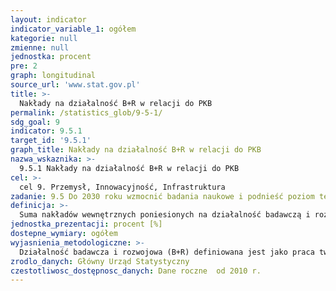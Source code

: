 ```yaml
---
layout: indicator
indicator_variable_1: ogółem
kategorie: null
zmienne: null
jednostka: procent
pre: 2
graph: longitudinal
source_url: 'www.stat.gov.pl'
title: >-
  Nakłady na działalność B+R w relacji do PKB
permalink: /statistics_glob/9-5-1/
sdg_goal: 9
indicator: 9.5.1
target_id: '9.5.1'
graph_title: Nakłady na działalność B+R w relacji do PKB
nazwa_wskaznika: >-
  9.5.1 Nakłady na działalność B+R w relacji do PKB
cel: >-
  cel 9. Przemysł, Innowacyjność, Infrastruktura
zadanie: 9.5 Do 2030 roku wzmocnić badania naukowe i podnieść poziom technologiczny sektora przemysłowego we wszystkich krajach, szczególnie w rozwijających się, w tym poprzez innowacje, znaczne zwiększenie liczby pracowników sektora badawczo-rozwojowego na każdy milion osób oraz poprzez zwiększanie publicznych i prywatnych nakładów finansowych na rozwój.
definicja: >-
  Suma nakładów wewnętrznych poniesionych na działalność badawczą i rozwojową przez wszystkie jednostki w kraju prowadzące tę działalność, niezależnie od źródeł pochodzenia środków, w relacji do PKB.Wskaźnik stanowi główny miernik z zakresu statystyki działalności badawczo-rozwojowej, charakteryzujący konkurencyjność i poziom rozwoju gospodarki opartej na wiedzy.
jednostka_prezentacji: procent [%]
dostepne_wymiary: ogółem
wyjasnienia_metodologiczne: >-
  Działalność badawcza i rozwojowa (B+R) definiowana jest jako praca twórcza i prowadzona w sposób metodyczny, podejmowana w celu zwiększenia zasobów wiedzy o rodzaju ludzkim, kulturze i społeczeństwie oraz w celu tworzenia nowych zastosowań dla już istniejącej wiedzy. W obszarze działalności badawczej i rozwojowej zawierają się: badania podstawowe, stosowane (łącznie z przemysłowymi) oraz prace rozwojowe. Nakłady wewnętrzne na działalność B+R to nakłady poniesione w roku sprawozdawczym na prace B+R wykonane w jednostce sprawozdawczej, niezależnie od źródła pochodzenia środków. Obejmują zarówno nakłady bieżące, jak i nakłady inwestycyjne związane z działalnością B+R. Nakładami bieżącymi na działalność B+R są nakłady osobowe, a także koszty zużycia materiałów, przedmiotów nietrwałych i energii, koszty usług obcych (innych niż B+R) obejmujące: obróbkę obcą, usługi transportowe, remontowe, bankowe, pocztowe, telekomunikacyjne, informatyczne, wydawnicze, komunalne itp., koszty podróży służbowych oraz pozostałe koszty bieżące obejmujące w szczególności podatki i opłaty obciążające koszty działalności i zyski, ubezpieczenia majątkowe i ekwiwalenty na rzecz pracowników – w części, w której dotyczą działalności B+R. Nakłady inwestycyjne na działalność B+R obejmują nakłady na nowe środki trwałe związane z działalnością B+R oraz od 2016 r. koszty oprogramowania komputerowego wykorzystywanego przy pracach badawczych i rozwojowych przez okres dłuższy niż jeden rok (wartość opłaty z tytułu użytkowania produktu własności intelektualnej innego podmiotu oraz wartość nakładów poniesionych na oprogramowanie wytworzone we własnym zakresie), koszty nabytych patentów, licencji długoterminowych lub innych wartości niematerialnych i prawnych, które są stosowane w działalności badawczej i rozwojowej oraz użytkowane przez okres dłuższy niż jeden rok. Produkt Krajowy Brutto (PKB) przedstawia końcowy rezultat działalności wszystkich podmiotów gospodarki narodowej w danym roku. Produkt krajowy brutto równa się sumie wartości dodanej brutto wytworzonej przez wszystkie krajowe jednostki instytucjonalne powiększonej o podatki od produktów i pomniejszonej o dotacje do produktów. Produkt krajowy brutto jest liczony zgodnie z obowiązującymi w krajach Unii Europejskiej zasadami Europejskiego Systemu Rachunków Narodowych i Regionalnych (ESA 2010) oraz zaleceniami Eurostatu. Produkt krajowy brutto jest liczony w cenach rynkowych.
zrodlo_danych: Główny Urząd Statystyczny
czestotliwosc_dostępnosc_danych: Dane roczne  od 2010 r.
---
```

